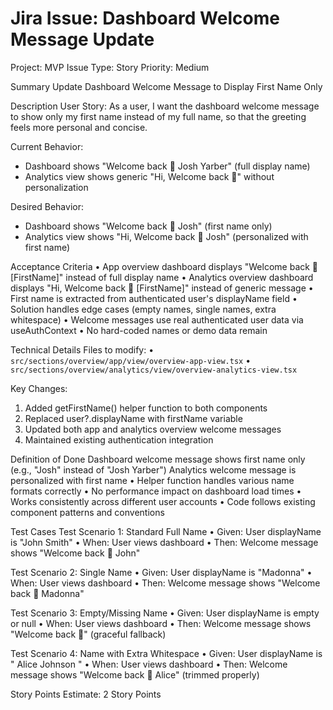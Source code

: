 # Jira Issue: Dashboard Welcome Message Update

Project: MVP
Issue Type: Story
Priority: Medium

Summary
Update Dashboard Welcome Message to Display First Name Only

Description
User Story:
As a user, I want the dashboard welcome message to show only my first name instead of my full name, so that the greeting feels more personal and concise.

Current Behavior:
- Dashboard shows "Welcome back 👋 Josh Yarber" (full display name)
- Analytics view shows generic "Hi, Welcome back 👋" without personalization

Desired Behavior:
- Dashboard shows "Welcome back 👋 Josh" (first name only)
- Analytics view shows "Hi, Welcome back 👋 Josh" (personalized with first name)

Acceptance Criteria
• App overview dashboard displays "Welcome back 👋 [FirstName]" instead of full display name
• Analytics overview dashboard displays "Hi, Welcome back 👋 [FirstName]" instead of generic message
• First name is extracted from authenticated user's displayName field
• Solution handles edge cases (empty names, single names, extra whitespace)
• Welcome messages use real authenticated user data via useAuthContext
• No hard-coded names or demo data remain

Technical Details
Files to modify:
• `src/sections/overview/app/view/overview-app-view.tsx`
• `src/sections/overview/analytics/view/overview-analytics-view.tsx`

Key Changes:
1. Added getFirstName() helper function to both components
2. Replaced user?.displayName with firstName variable
3. Updated both app and analytics overview welcome messages
4. Maintained existing authentication integration

Definition of Done
Dashboard welcome message shows first name only (e.g., "Josh" instead of "Josh Yarber")
Analytics welcome message is personalized with first name
• Helper function handles various name formats correctly
• No performance impact on dashboard load times
• Works consistently across different user accounts
• Code follows existing component patterns and conventions

Test Cases
Test Scenario 1: Standard Full Name
• Given: User displayName is "John Smith"
• When: User views dashboard
• Then: Welcome message shows "Welcome back 👋 John"

Test Scenario 2: Single Name
• Given: User displayName is "Madonna"
• When: User views dashboard
• Then: Welcome message shows "Welcome back 👋 Madonna"

Test Scenario 3: Empty/Missing Name
• Given: User displayName is empty or null
• When: User views dashboard
• Then: Welcome message shows "Welcome back 👋" (graceful fallback)

Test Scenario 4: Name with Extra Whitespace
• Given: User displayName is "  Alice  Johnson  "
• When: User views dashboard
• Then: Welcome message shows "Welcome back 👋 Alice" (trimmed properly)

Story Points
Estimate: 2 Story Points